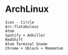 # ArchLinux
    Icon - Circle
    Arc-flatabulous
    Atom
    Spotify + Adkiller
    RedShift
    Atom Terminal Gnome
    Chrome + Ublock + Momemtum
